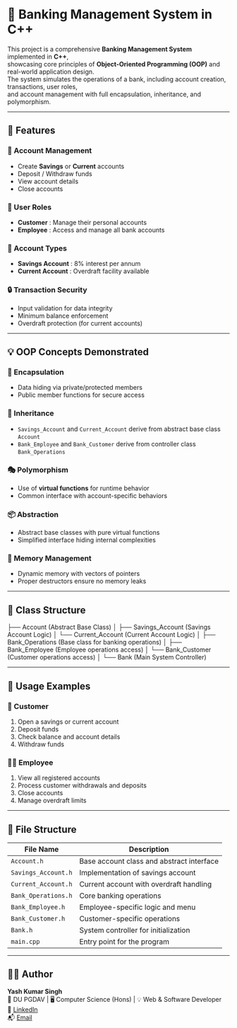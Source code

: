 # 🏦 Banking Management System in C++

This project is a comprehensive **Banking Management System** implemented in **C++**,  
showcasing core principles of **Object-Oriented Programming (OOP)** and real-world application design.  
The system simulates the operations of a bank, including account creation, transactions, user roles,  
and account management with full encapsulation, inheritance, and polymorphism.

---

## 🚀 Features

### 🧾 Account Management
- Create **Savings** or **Current** accounts  
- Deposit / Withdraw funds  
- View account details  
- Close accounts  

### 👥 User Roles
- **Customer** : Manage their personal accounts  
- **Employee** : Access and manage all bank accounts  

### 🏦 Account Types
- **Savings Account** : 8% interest per annum  
- **Current Account** : Overdraft facility available  

### 🔒 Transaction Security
- Input validation for data integrity  
- Minimum balance enforcement  
- Overdraft protection (for current accounts)  

---

## 💡 OOP Concepts Demonstrated

### 🧊 Encapsulation
- Data hiding via private/protected members  
- Public member functions for secure access  

### 🧬 Inheritance
- `Savings_Account` and `Current_Account` derive from abstract base class `Account`  
- `Bank_Employee` and `Bank_Customer` derive from controller class `Bank_Operations`  

### 🎭 Polymorphism
- Use of **virtual functions** for runtime behavior  
- Common interface with account-specific behaviors  

### 📦 Abstraction
- Abstract base classes with pure virtual functions  
- Simplified interface hiding internal complexities  

### 🧹 Memory Management
- Dynamic memory with vectors of pointers  
- Proper destructors ensure no memory leaks  

---

## 🧱 Class Structure

├── Account (Abstract Base Class)
│ ├── Savings_Account (Savings Account Logic)
│ └── Current_Account (Current Account Logic)
│
├── Bank_Operations (Base class for banking operations)
│ ├── Bank_Employee (Employee operations access)
│ └── Bank_Customer (Customer operations access)
│
└── Bank (Main System Controller)


---

## 🔧 Usage Examples

### 👤 Customer 
1. Open a savings or current account  
2. Deposit funds  
3. Check balance and account details  
4. Withdraw funds  

### 🧑‍💼 Employee 
1. View all registered accounts  
2. Process customer withdrawals and deposits  
3. Close accounts  
4. Manage overdraft limits  

---

## 📂 File Structure

| File Name             | Description                               |
|---------------------- |-------------------------------------------|
| `Account.h`           | Base account class and abstract interface |
| `Savings_Account.h`   | Implementation of savings account         |
| `Current_Account.h`   | Current account with overdraft handling   |
| `Bank_Operations.h`   | Core banking operations                   |
| `Bank_Employee.h`     | Employee-specific logic and menu          |
| `Bank_Customer.h`     | Customer-specific operations              |
| `Bank.h`              | System controller for initialization      |
| `main.cpp`            | Entry point for the program               |

---

## 👨‍💻 Author

**Yash Kumar Singh**  
📘 DU PGDAV | 🖥️ Computer Science (Hons) | 💡 Web & Software Developer  
🔗 [LinkedIn](https://www.linkedin.com/in/yash-kumar-singh-)  
📬 [Email](mailto:yashkumarsingh1607@gmail.com)
